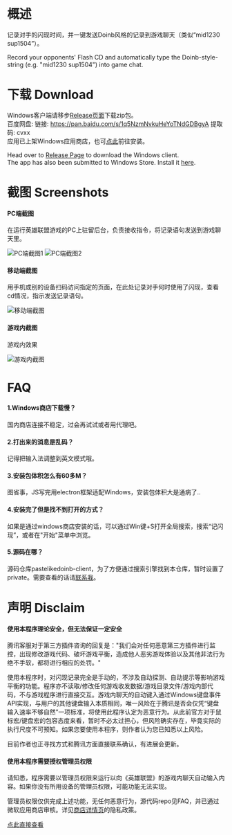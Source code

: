 # 概述
记录对手的闪现时间，并一键发送Doinb风格的记录到游戏聊天（类似“mid1230 sup1504”）。

Record your opponents' Flash CD and automatically type the Doinb-style-string (e.g. "mid1230 sup1504") into game chat. 

# 下载 Download
Windows客户端请移步[Release页面](https://github.com/Knkajfw/PasteLikeDoinb/releases)下载zip包。  
百度网盘: 链接: https://pan.baidu.com/s/1q5NzmNvkuHeYoTNdGDBgyA 提取码: cvxx  
应用已上架Windows应用商店，也可[点此](https://www.microsoft.com/store/apps/9NTFQT7XWQW7)前往安装。

Head over to [Release Page](https://github.com/Knkajfw/PasteLikeDoinb/releases) to download the Windows client.  
The app has also been submitted to Windows Store. Install it [here](https://www.microsoft.com/store/apps/9NTFQT7XWQW7).


# 截图 Screenshots
#### PC端截图
在运行英雄联盟游戏的PC上驻留后台，负责接收指令，将记录语句发送到游戏聊天里。

![PC端截图1](ExampleScreenshots/pc1.png) 
![PC端截图2](ExampleScreenshots/pc2.png)

#### 移动端截图
用手机或别的设备扫码访问指定的页面，在此处记录对手何时使用了闪现，查看cd情况，指示发送记录语句。

![移动端截图](ExampleScreenshots/NoChrome.png)

#### 游戏内截图
游戏内效果

![游戏内截图](ExampleScreenshots/InGame.png)


# FAQ
#### 1.Windows商店下载慢？
国内商店连接不稳定，过会再试试或者用代理吧。


#### 2.打出来的消息是乱码？
记得把输入法调整到英文模式哦。

#### 3.安装包体积怎么有60多M？
图省事，JS写完用electron框架适配Windows，安装包体积大是通病了..

#### 4.安装完了但是找不到打开的方式？
如果是通过windows商店安装的话，可以通过Win键+S打开全局搜索，搜索“记闪现”，或者在"开始"菜单中浏览。

#### 5.源码在哪？
源码仓库pastelikedoinb-client，为了方便通过搜索引擎找到本仓库，暂时设置了private。需要查看的话请[联系我](mailto:oncewecanown@prontonmail.com)。

# 声明 Disclaim
#### 使用本程序理论安全，但无法保证一定安全
腾讯客服对于第三方插件咨询的回复是："我们会对任何恶意第三方插件进行监控，出现修改游戏代码、破坏游戏平衡，造成他人恶劣游戏体验以及其他非法行为绝不手软，都将进行相应的处罚。"  

使用本程序时，对闪现记录完全是手动的，不涉及自动探测、自动提示等影响游戏平衡的功能。程序亦不读取/修改任何游戏收发数据/游戏目录文件/游戏内部代码，不与游戏程序进行直接交互。游戏内聊天的自动键入通过Windows键盘事件API实现，与用户的其他键盘输入本质相同，唯一风险在于腾讯是否会仅凭“键盘输入速率不够自然”一项标准，将使用此程序认定为恶意行为。从此前官方对于鼠标宏/键盘宏的包容态度来看，暂时不必太过担心，但风险确实存在，毕竟实际的执行尺度不可预知。如果您要使用本程序，则作者认为您已知悉以上风险。

目前作者也正寻找方式和腾讯方面直接联系确认，有进展会更新。

#### 使用本程序需要授权管理员权限
请知悉，程序需要以管理员权限来运行以向《英雄联盟》的游戏内聊天自动输入内容。如果你没有所用设备的管理员权限，可能功能无法实现。

管理员权限仅供完成上述功能，无任何恶意行为，源代码repo见FAQ，并已通过微软应用商店审核。详见[商店详情页](https://www.microsoft.com/store/apps/9NTFQT7XWQW7)的隐私政策。

[点此直接查看](https://Knkajfw.github.io/paste-like-doinb/PrivacyPolicy.html)